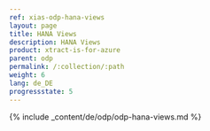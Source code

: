 ```yaml
---
ref: xias-odp-hana-views
layout: page
title: HANA Views
description: HANA Views
product: xtract-is-for-azure
parent: odp
permalink: /:collection/:path
weight: 6
lang: de_DE
progressstate: 5
---
```

{% include _content/de/odp/odp-hana-views.md %} 